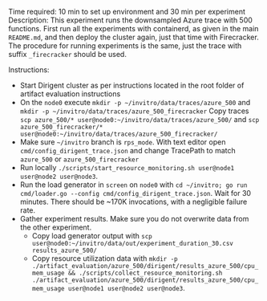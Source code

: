 Time required: 10 min to set up environment and 30 min per experiment
Description:  This experiment runs the downsampled Azure trace with 500 functions. First run all the experiments with containerd, as given in the main `README.md`, and then deploy the cluster again, just that time with Firecracker. The procedure for running experiments is the same, just the trace with suffix `_firecracker` should be used.

Instructions:
- Start Dirigent cluster as per instructions located in the root folder of artifact evaluation instructions
- On the `node0` execute `mkdir -p ~/invitro/data/traces/azure_500` and `mkdir -p ~/invitro/data/traces/azure_500_firecracker` Copy traces `scp azure_500/* user@node0:~/invitro/data/traces/azure_500/` and `scp azure_500_firecracker/* user@node0:~/invitro/data/traces/azure_500_firecracker/`
- Make sure `~/invitro` branch is `rps_mode`. With text editor open `cmd/config_dirigent_trace.json` and change TracePath to match `azure_500` or `azure_500_firecracker`
- Run locally `./scripts/start_resource_monitoring.sh user@node1 user@node2 user@node3`. 
- Run the load generator in `screen` on `node0` with `cd ~/invitro; go run cmd/loader.go --config cmd/config_dirigent_trace.json`. Wait for 30 minutes. There should be ~170K invocations, with a negligible failure rate.
- Gather experiment results. Make sure you do not overwrite data from the other experiment.
  - Copy load generator output with `scp user@node0:~/invitro/data/out/experiment_duration_30.csv results_azure_500/`
  - Copy resource utilization data with `mkdir -p ./artifact_evaluation/azure_500/dirigent/results_azure_500/cpu_mem_usage && ./scripts/collect_resource_monitoring.sh ./artifact_evaluation/azure_500/dirigent/results_azure_500/cpu_mem_usage user@node1 user@node2 user@node3`.
